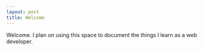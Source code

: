 ```yaml
---
layout: post
title: Welcome
---
```


Welcome. I plan on using this space to document the things I learn as a web developer.
